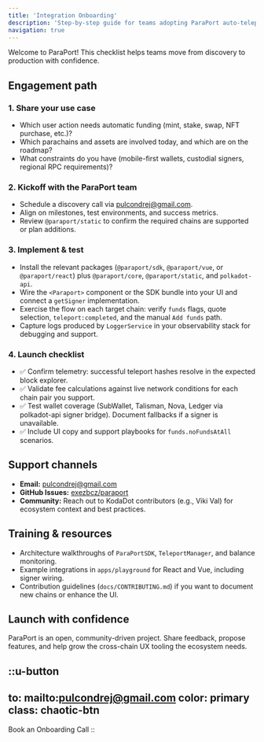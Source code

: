 ```yaml
---
title: 'Integration Onboarding'
description: 'Step-by-step guide for teams adopting ParaPort auto-teleport flows'
navigation: true
---
```


Welcome to ParaPort! This checklist helps teams move from discovery to production with confidence.

## Engagement path

### 1. Share your use case
- Which user action needs automatic funding (mint, stake, swap, NFT purchase, etc.)?
- Which parachains and assets are involved today, and which are on the roadmap?
- What constraints do you have (mobile-first wallets, custodial signers, regional RPC requirements)?

### 2. Kickoff with the ParaPort team
- Schedule a discovery call via [pulcondrej@gmail.com](mailto:pulcondrej@gmail.com).
- Align on milestones, test environments, and success metrics.
- Review `@paraport/static` to confirm the required chains are supported or plan additions.

### 3. Implement & test
- Install the relevant packages (`@paraport/sdk`, `@paraport/vue`, or `@paraport/react`) plus `@paraport/core`, `@paraport/static`, and `polkadot-api`.
- Wire the `<Paraport>` component or the SDK bundle into your UI and connect a `getSigner` implementation.
- Exercise the flow on each target chain: verify `funds` flags, quote selection, `teleport:completed`, and the manual `Add funds` path.
- Capture logs produced by `LoggerService` in your observability stack for debugging and support.

### 4. Launch checklist
- ✅ Confirm telemetry: successful teleport hashes resolve in the expected block explorer.
- ✅ Validate fee calculations against live network conditions for each chain pair you support.
- ✅ Test wallet coverage (SubWallet, Talisman, Nova, Ledger via polkadot-api signer bridge). Document fallbacks if a signer is unavailable.
- ✅ Include UI copy and support playbooks for `funds.noFundsAtAll` scenarios.

## Support channels

- **Email:** [pulcondrej@gmail.com](mailto:pulcondrej@gmail.com)
- **GitHub Issues:** [exezbcz/paraport](https://github.com/exezbcz/paraport/issues)
- **Community:** Reach out to KodaDot contributors (e.g., Viki Val) for ecosystem context and best practices.

## Training & resources

- Architecture walkthroughs of `ParaPortSDK`, `TeleportManager`, and balance monitoring.
- Example integrations in `apps/playground` for React and Vue, including signer wiring.
- Contribution guidelines (`docs/CONTRIBUTING.md`) if you want to document new chains or enhance the UI.

## Launch with confidence

ParaPort is an open, community-driven project. Share feedback, propose features, and help grow the cross-chain UX tooling the ecosystem needs.

::u-button
---
to: mailto:pulcondrej@gmail.com
color: primary
class: chaotic-btn
---
Book an Onboarding Call
::

